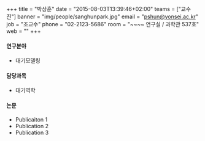 +++
title = "박상훈"
date = "2015-08-03T13:39:46+02:00"
teams = ["교수진"]
banner = "img/people/sanghunpark.jpg"
email = "pshun@yonsei.ac.kr"
job = "조교수"
phone = "02-2123-5686"
room = "~~~~ 연구실 / 과학관 537호"
web = ""
+++

#### 연구분야
+ 대기모델링

#### 담당과목
+ 대기역학

#### 논문
+ Publicaiton 1
+ Publication 2
+ Publication 3
